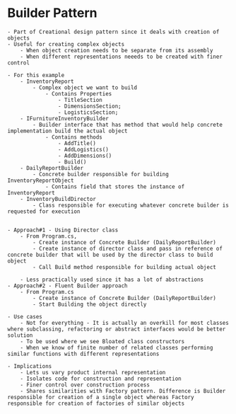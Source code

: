 # Builder Pattern
	- Part of Creational design pattern since it deals with creation of objects
	- Useful for creating complex objects
		- When object creation needs to be separate from its assembly
		- When different representations neeeds to be created with finer control

	- For this example
		- InventoryReport 
			- Complex object we want to build
				- Contains Properties
					- TitleSection
					- DimensionsSection;
					- LogisticsSection;
		- IFurnitureInventoryBuilder
			- Builder interface that has method that would help concrete implementation build the actual object
				- Contains methods
					- AddTitle()
					- AddLogistics()
					- AddDimensions()
					- Build()
		- DailyReportBuilder
			- Concrete builder responsible for building InventoryReportObject
				- Contains field that stores the instance of InventoryReport
		- InventoryBuildDirector
			- Class responsible for executing whatever concrete builder is requested for execution
		

	- Approach#1 - Using Director class
		- From Program.cs, 
			- Create instance of Concrete Builder (DailyReportBuilder)
			- Create instance of director class and pass in reference of concrete builder that will be used by the director class to build object
			- Call Build method responsible for building actual object

		- Less practically used since it has a lot of abstractions
	- Approach#2 - Fluent Builder approach
		- From Program.cs
			- Create instance of Concrete Builder (DailyReportBuilder)
			- Start Building the object directly

	- Use cases
		- Not for everything - It is actually an overkill for most classes where subclassing, refactoring or abstract interfaces would be better solution
		- To be used where we see Bloated class constructors
		- When we know of finite number of related classes performing similar functions with different representations

	- Implications
		- Lets us vary product internal representation
		- Isolates code for construction and representation
		- Finer control over construction process
		- Shares similarities with Factory pattern. Difference is Builder responsible for creation of a single object whereas Factory responsible for creation of factories of similar objects